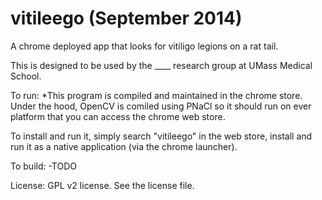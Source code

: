 vitileego (September 2014)
=========

A chrome deployed app that looks for vitiligo legions on a rat tail.

This is designed to be used by the ____ research group at UMass Medical School.

To run:
*This program is compiled and maintained in the chrome store. Under the hood, OpenCV is comiled using PNaCl so it should run on ever platform that you can access the chrome web store. 

To install and run it, simply search "vitileego" in the web store, install and run it as a native application (via the chrome launcher).

To build:
-TODO

License: GPL v2 license. See the license file.